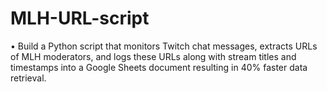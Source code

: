 # MLH-URL-script
•	Build a Python script that monitors Twitch chat messages, extracts URLs of MLH moderators, and logs these URLs along with stream titles and timestamps into a Google Sheets document resulting in 40% faster data retrieval. 
